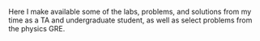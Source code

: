 Here I make available some of the labs, problems, and solutions from my time as a TA and undergraduate student, as well as select problems from the physics GRE.
